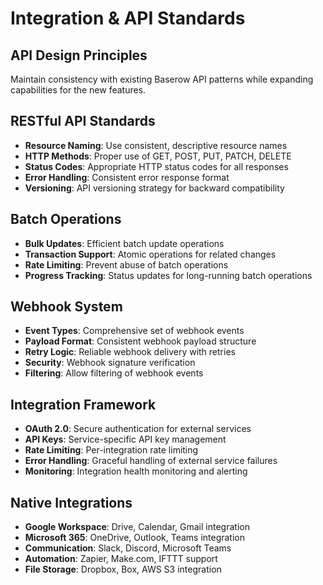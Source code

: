 # Integration & API Standards

## API Design Principles
Maintain consistency with existing Baserow API patterns while expanding capabilities for the new features.

## RESTful API Standards
- **Resource Naming**: Use consistent, descriptive resource names
- **HTTP Methods**: Proper use of GET, POST, PUT, PATCH, DELETE
- **Status Codes**: Appropriate HTTP status codes for all responses
- **Error Handling**: Consistent error response format
- **Versioning**: API versioning strategy for backward compatibility

## Batch Operations
- **Bulk Updates**: Efficient batch update operations
- **Transaction Support**: Atomic operations for related changes
- **Rate Limiting**: Prevent abuse of batch operations
- **Progress Tracking**: Status updates for long-running batch operations

## Webhook System
- **Event Types**: Comprehensive set of webhook events
- **Payload Format**: Consistent webhook payload structure
- **Retry Logic**: Reliable webhook delivery with retries
- **Security**: Webhook signature verification
- **Filtering**: Allow filtering of webhook events

## Integration Framework
- **OAuth 2.0**: Secure authentication for external services
- **API Keys**: Service-specific API key management
- **Rate Limiting**: Per-integration rate limiting
- **Error Handling**: Graceful handling of external service failures
- **Monitoring**: Integration health monitoring and alerting

## Native Integrations
- **Google Workspace**: Drive, Calendar, Gmail integration
- **Microsoft 365**: OneDrive, Outlook, Teams integration
- **Communication**: Slack, Discord, Microsoft Teams
- **Automation**: Zapier, Make.com, IFTTT support
- **File Storage**: Dropbox, Box, AWS S3 integration